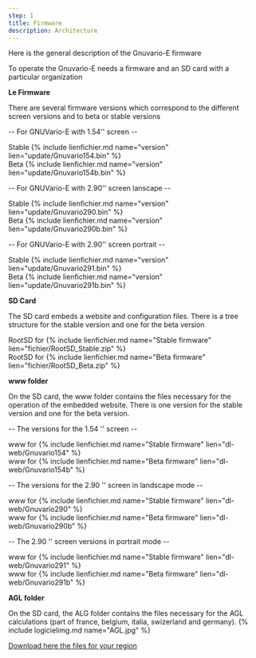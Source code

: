 ```yaml
---
step: 1
title: Firmware
description: Architecture
---
```


Here is the general description of the Gnuvario-E firmware

To operate the Gnuvario-E needs a firmware and an SD card with a particular organization

**Le Firmware**      
   
There are several firmware versions which correspond to the different screen versions and to beta or stable versions
   
-- For GNUVario-E with 1.54'' screen     --

Stable {% include lienfichier.md name="version" lien="update/Gnuvario154.bin" %}     
Beta {% include lienfichier.md name="version" lien="update/Gnuvario154b.bin" %} 

-- For GNUVario-E with 2.90'' screen lanscape   --

Stable {% include lienfichier.md name="version" lien="update/Gnuvario290.bin" %}      
Beta {% include lienfichier.md name="version" lien="update/Gnuvario290b.bin" %} 

-- For GNUVario-E with 2.90'' screen portrait -- 

Stable {% include lienfichier.md name="version" lien="update/Gnuvario291.bin" %}    
Beta {% include lienfichier.md name="version" lien="update/Gnuvario291b.bin" %}       

**SD Card**     

The SD card embeds a website and configuration files. There is a tree structure for the stable version and one for the beta version

RootSD for {% include lienfichier.md name="Stable firmware" lien="fichier/RootSD_Stable.zip" %}     
RootSD for {% include lienfichier.md name="Beta firmware" lien="fichier/RootSD_Beta.zip" %}    

**www folder**     

On the SD card, the www folder contains the files necessary for the operation of the embedded website. There is one version for the stable version and one for the beta version.

-- The versions for the 1.54 '' screen     --
   
www for {% include lienfichier.md name="Stable firmware" lien="dl-web/Gnuvario154" %}     
www for {% include lienfichier.md name="Beta firmware" lien="dl-web/Gnuvario154b" %}    

-- The versions for the 2.90 '' screen in landscape mode   --   
   
www for {% include lienfichier.md name="Stable firmware" lien="dl-web/Gnuvario290" %}     
www for {% include lienfichier.md name="Beta firmware" lien="dl-web/Gnuvario290b" %}    

--  The 2.90 '' screen versions in portrait mode   --    

www for {% include lienfichier.md name="Stable firmware" lien="dl-web/Gnuvario291" %}     
www for {% include lienfichier.md name="Beta firmware" lien="dl-web/Gnuvario291b" %}    

**AGL folder**

On the SD card, the ALG folder contains the files necessary for the AGL calculations (part of france, belgium, italia, swizerland and germany).
{% include logicielimg.md name="AGL.jpg" %}

[Download here the files for your region](https://vps.skybean.eu/agl/)
